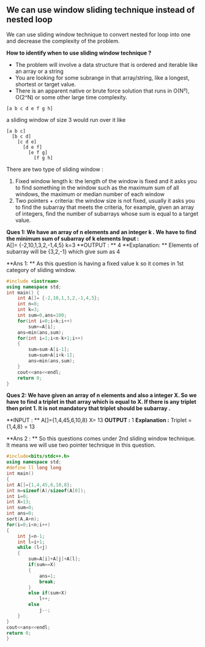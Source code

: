 ## We can use window sliding technique instead of nested loop

We can use sliding window technique to convert nested for loop into one and decrease the complexity of the problem.

**How to identify when to use sliding window technique ?**

- The problem will involve a data structure that is ordered and iterable like an array or a string
- You are looking for some subrange in that array/string, like a longest, shortest or target value.
- There is an apparent native or brute force solution that runs in O(N²), O(2^N) or some other large time complexity.

```
[a b c d e f g h]
```

a sliding window of size 3 would run over it like

```
[a b c]
  [b c d]
    [c d e]
      [d e f]
        [e f g]
          [f g h]
```

There are two type of sliding window :

1. Fixed window length k: the length of the window is fixed and it asks you to find something in the window such as the maximum sum of all windows, the maximum or median number of each window
2. Two pointers + criteria: the window size is not fixed, usually it asks you to find the subarray that meets the criteria, for example, given an array of integers, find the number of subarrays whose sum is equal to a target value.

**Ques 1: We have an array of n elements and an integer k . We have to find the minimum sum of subarray of k elements**
**Input :**  
A[]= {-2,10,1,3,2,-1,4,5}
k=3
**OUTPUT : ** 4
**Explanation: ** Elements of subarray will be {3,2,-1} which give sum as 4

**Ans 1: ** As this question is having a fixed value k so it comes in 1st category of sliding window.

```cpp
#include <iostream>
using namespace std;
int main() {
    int A[]= {-2,10,1,3,2,-1,4,5};
    int n=8;
    int k=3;
    int sum=0,ans=100;
    for(int i=0;i<k;i++)
        sum+=A[i];
    ans=min(ans,sum);
    for(int i=1;i<n-k+1;i++)
    {
        sum=sum-A[i-1];
        sum=sum+A[i+k-1];
        ans=min(ans,sum);
    }
    cout<<ans<<endl;
    return 0;
}
```

**Ques 2: We have given an array of n elements and also a integer X. So we have to find a triplet in that array which is equal to X. If there is any triplet then print 1.
It is not mandatory that triplet should be subarray .**

**INPUT : **
A[]={1,4,45,6,10,8}
X= 13
**OUTPUT :**
1
**Explanation :**
Triplet = {1,4,8} = 13

**Ans 2 : ** So this questions comes under 2nd sliding window technique. It means we will use two pointer technique in this question.

```cpp
#include<bits/stdc++.h>
using namespace std;
#define ll long long
int main()
{
int A[]={1,4,45,6,10,8};
int n=sizeof(A)/sizeof(A[0]);
int i=0;
int X=13;
int sum=0;
int ans=0;
sort(A,A+n);
for(i=0;i<n;i++)
{
	int j=n-1;
	int l=i+1;
	while (l<j)
	{
		sum=A[i]+A[j]+A[l];
		if(sum==X)
		{
			ans=1;
			break;
		}
		else if(sum<X)
			l++;
		else
			j--;
	}
}
cout<<ans<<endl;
return 0;
}
```
